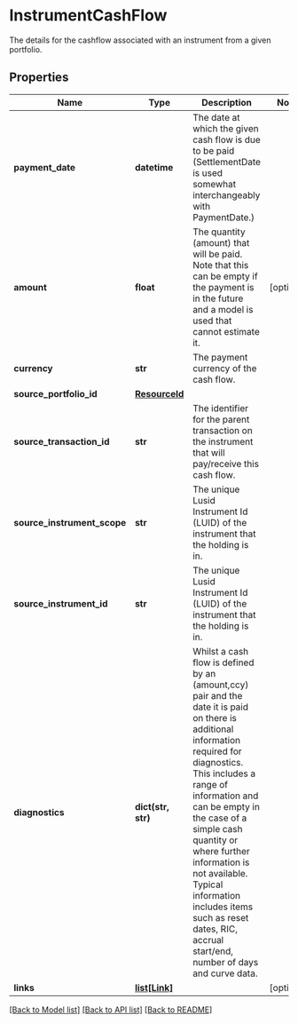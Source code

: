 # InstrumentCashFlow

The details for the cashflow associated with an instrument from a given portfolio.

## Properties
Name | Type | Description | Notes
------------ | ------------- | ------------- | -------------
**payment_date** | **datetime** | The date at which the given cash flow is due to be paid (SettlementDate is used somewhat interchangeably with PaymentDate.) | 
**amount** | **float** | The quantity (amount) that will be paid. Note that this can be empty if the payment is in the future and a model is used that cannot estimate it. | [optional] 
**currency** | **str** | The payment currency of the cash flow. | 
**source_portfolio_id** | [**ResourceId**](ResourceId.md) |  | 
**source_transaction_id** | **str** | The identifier for the parent transaction on the instrument that will pay/receive this cash flow. | 
**source_instrument_scope** | **str** | The unique Lusid Instrument Id (LUID) of the instrument that the holding is in. | 
**source_instrument_id** | **str** | The unique Lusid Instrument Id (LUID) of the instrument that the holding is in. | 
**diagnostics** | **dict(str, str)** | Whilst a cash flow is defined by an (amount,ccy) pair and the date it is paid on there is additional information required for diagnostics. This includes a range of information and can be empty in the case of a simple cash quantity or where further information is not available. Typical information includes items such as reset dates, RIC, accrual start/end, number of days and curve data. | 
**links** | [**list[Link]**](Link.md) |  | [optional] 

[[Back to Model list]](../README.md#documentation-for-models) [[Back to API list]](../README.md#documentation-for-api-endpoints) [[Back to README]](../README.md)


